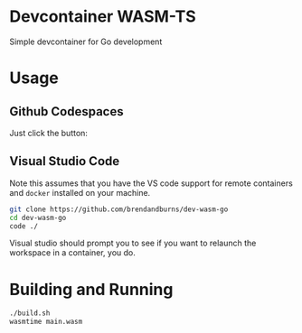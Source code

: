 # Devcontainer WASM-TS
Simple devcontainer for Go development

# Usage

## Github Codespaces
Just click the button:


## Visual Studio Code
Note this assumes that you have the VS code support for remote containers and `docker` installed 
on your machine.

```sh
git clone https://github.com/brendandburns/dev-wasm-go
cd dev-wasm-go
code ./
```

Visual studio should prompt you to see if you want to relaunch the workspace in a container, you do.

# Building and Running

```sh
./build.sh
wasmtime main.wasm
```
